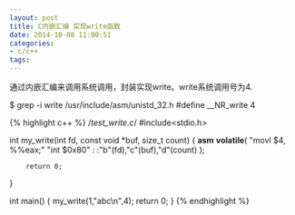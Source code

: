 ```yaml
---
layout: post
title: C内嵌汇编 实现write函数
date: 2014-10-08 11:00:51
categories:
- c/c++
tags:
---
```

通过内嵌汇编来调用系统调用，封装实现write。write系统调用号为4.

$ grep -i write /usr/include/asm/unistd_32.h
#define __NR_write 4 

{% highlight c++ %}
/*test_write.c*/
#include<stdio.h>

int my_write(int fd, const void *buf, size_t count)
{
        __asm__ __volatile__(
                        "movl $4, %%eax;"
                        "int  $0x80"
                        :
                        :"b"(fd),"c"(buf),"d"(count)
                        );

        return 0;
}

int main()
{
        my_write(1,"abc\n",4);
        return 0;
}
{% endhighlight %}
